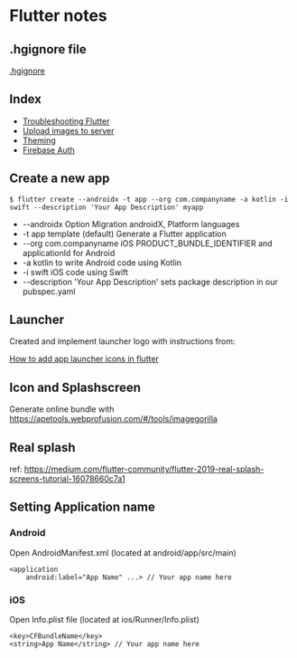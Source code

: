 # Flutter notes

## .hgignore file

[.hgignore](hgignore)

## Index

* [Troubleshooting Flutter](troubleshooting.md)
* [Upload images to server](upload_image.md)
* [Theming](theming.md)
* [Firebase Auth](firebase_auth.md)

## Create a new app

    $ flutter create --androidx -t app --org com.companyname -a kotlin -i swift --description 'Your App Description' myapp
    
* --androidx Option Migration androidX, Platform languages
* -t app template (default) Generate a Flutter application
* --org com.companyname iOS PRODUCT_BUNDLE_IDENTIFIER and applicationId for Android
* -a kotlin to write Android code using Kotlin
* -i swift iOS code using Swift
* --description 'Your App Description' sets package description in our pubspec.yaml

## Launcher

Created and implement launcher logo with instructions from:

[How to add app launcher icons in flutter](https://medium.com/@psyanite/how-to-add-app-launcher-icons-in-flutter-bd92b0e0873a)

## Icon and Splashscreen

Generate online bundle with https://apetools.webprofusion.com/#/tools/imagegorilla

## Real splash

ref: https://medium.com/flutter-community/flutter-2019-real-splash-screens-tutorial-16078660c7a1

## Setting Application name

### Android
Open AndroidManifest.xml (located at android/app/src/main)

```
<application
    android:label="App Name" ...> // Your app name here
```

### iOS
Open Info.plist file (located at ios/Runner/Info.plist)

```
<key>CFBundleName</key>
<string>App Name</string> // Your app name here
```
